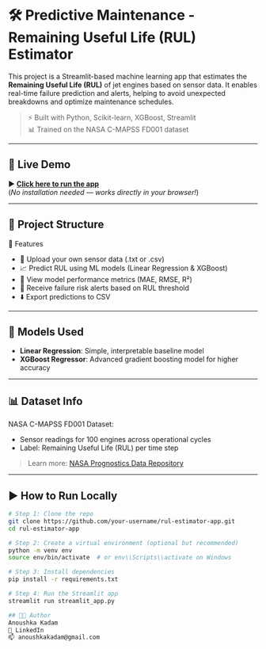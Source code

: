 
# 🛠️ Predictive Maintenance - Remaining Useful Life (RUL) Estimator

This project is a Streamlit-based machine learning app that estimates the **Remaining Useful Life (RUL)** of jet engines based on sensor data. It enables real-time failure prediction and alerts, helping to avoid unexpected breakdowns and optimize maintenance schedules.

> ⚡ Built with Python, Scikit-learn, XGBoost, Streamlit  
> 📊 Trained on the NASA C-MAPSS FD001 dataset

---

## 🚀 Live Demo

▶️ **[Click here to run the app](https://your-username-rul-estimator-app.streamlit.app)**  
(*No installation needed — works directly in your browser!*)

---

## 📂 Project Structure

 🔧 Features

- 📁 Upload your own sensor data (.txt or .csv)
- 📈 Predict RUL using ML models (Linear Regression & XGBoost)
- 🧠 View model performance metrics (MAE, RMSE, R²)
- 🔔 Receive failure risk alerts based on RUL threshold
- ⬇️ Export predictions to CSV

---

## 🧠 Models Used

- **Linear Regression**: Simple, interpretable baseline model
- **XGBoost Regressor**: Advanced gradient boosting model for higher accuracy

---

## 📊 Dataset Info

NASA C-MAPSS FD001 Dataset:  
- Sensor readings for 100 engines across operational cycles
- Label: Remaining Useful Life (RUL) per time step

> Learn more: [NASA Prognostics Data Repository](https://www.nasa.gov/content/prognostics-center-of-excellence-data-set-repository)

---

## ▶️ How to Run Locally

```bash
# Step 1: Clone the repo
git clone https://github.com/your-username/rul-estimator-app.git
cd rul-estimator-app

# Step 2: Create a virtual environment (optional but recommended)
python -m venv env
source env/bin/activate  # or env\\Scripts\\activate on Windows

# Step 3: Install dependencies
pip install -r requirements.txt

# Step 4: Run the Streamlit app
streamlit run streamlit_app.py

## 👩‍💻 Author
Anoushka Kadam
🔗 LinkedIn
📫 anoushkakadam@gmail.com





